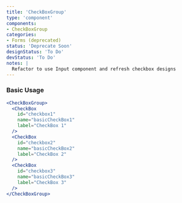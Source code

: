 ```yaml
---
title: 'CheckBoxGroup'
type: 'component'
components:
- CheckBoxGroup
categories:
- Forms (deprecated)
status: 'Deprecate Soon'
designStatus: 'To Do'
devStatus: 'To Do'
notes: |
  Refactor to use Input component and refresh checkbox designs
---
```


### Basic Usage

```jsx live
<CheckBoxGroup>
  <CheckBox
    id="checkbox1"
    name="basicCheckBox1"
    label="CheckBox 1"
  />
  <CheckBox
    id="checkbox2"
    name="basicCheckBox2"
    label="CheckBox 2"
  />
  <CheckBox
    id="checkbox3"
    name="basicCheckBox3"
    label="CheckBox 3"
  />
</CheckBoxGroup>
```

<guide
  defaultText="`nextLabel: 'Next'`, `prevLabel: 'Previous'`"
  events="`onSelect`, `onSlid`, `onSlide`"
  selectors="`carousel`"
/>
